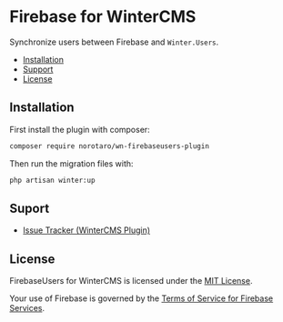 # Firebase for WinterCMS

Synchronize users between Firebase and `Winter.Users`.

- [Installation](#installation)
- [Support](#support)
- [License](#license)

## Installation

First install the plugin with composer:
```sh
composer require norotaro/wn-firebaseusers-plugin
```

Then run the migration files with:

```sh
php artisan winter:up
```

## Suport

- [Issue Tracker (WinterCMS Plugin)](https://github.com/norotaro/wn-firebaseusers-plugin/issues/)

## License

FirebaseUsers for WinterCMS is licensed under the [MIT License](LICENSE).

Your use of Firebase is governed by the [Terms of Service for Firebase Services](https://firebase.google.com/terms/).
